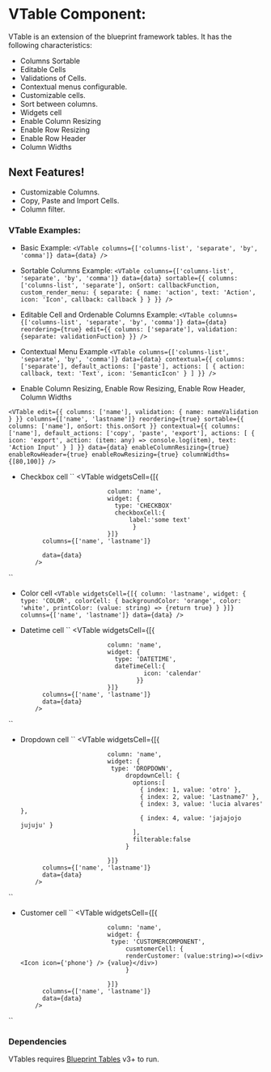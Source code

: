 # VTable Component:
VTable is an extension of the blueprint framework tables.
It has the following characteristics:
- Columns Sortable
- Editable Cells
- Validations of Cells.
- Contextual menus configurable.
- Customizable cells.
- Sort between columns.
- Widgets cell
- Enable Column Resizing
- Enable Row Resizing
- Enable Row Header
- Column Widths

## Next Features!
  - Customizable Columns.
  - Copy, Paste and Import Cells.
  - Column filter.

### VTable Examples:
- Basic Example:
``
<VTable columns={['columns-list', 'separate', 'by', 'comma']} data={data} />
``
- Sortable Columns Example:
``
<VTable
      columns={['columns-list', 'separate', 'by', 'comma']}
      data={data}
      sortable={{
        columns: ['columns-list', 'separate'],
        onSort: callbackFunction,
        custom_render_menu: {
          separate: {
            name: 'action',
            text: 'Action',
            icon: 'Icon',
            callback: callback
          }
        }
      }}
    />
``

- Editable Cell and Ordenable Columns Example:
``
<VTable
      columns={['columns-list', 'separate', 'by', 'comma']}
      data={data}
      reordering={true}
      edit={{ columns: ['separate'], validation: {separate: validationFuction} }}
    />
``

- Contextual Menu Example
``
<VTable
      columns={['columns-list', 'separate', 'by', 'comma']}
      data={data}
      contextual={{
        columns: ['separate'],
        default_actions: ['paste'],
        actions: [
          {
            action: callback,
            text: 'Text',
            icon: 'SemanticIcon'
          }
        ]
      }}
    />
``

- Enable Column Resizing,  Enable Row Resizing, Enable Row Header, Column Widths

``
 <VTable
          edit={{ columns: ['name'], validation: { name: nameValidation } }}
          columns={['name', 'lastname']}
          reordering={true}
          sortable={{ columns: ['name'], onSort: this.onSort }}
          contextual={{
            columns: ['name'],
            default_actions: ['copy', 'paste', 'export'],
            actions: [
              {
                icon: 'export',
                action: (item: any) => console.log(item),
                text: 'Action Input'
              }
            ]
          }}
          data={data}
          enableColumnResizing={true}
          enableRowHeader={true}
          enableRowResizing={true}
          columnWidths={[80,100]}
        />
``
- Checkbox cell
``
 <VTable
            widgetsCell={[{

                              column: 'name',
                              widget: {
                                type: 'CHECKBOX'
                                checkboxCell:{
                                    label:'some text'
                                     }
                              }]}
            columns={['name', 'lastname']}

            data={data}
          />
``

- Color cell
``
 <VTable
            widgetsCell={[{
                              column: 'lastname',
                                widget: {
                                  type: 'COLOR',
                                  colorCell: {
                                    backgroundColor: 'orange',
                                    color: 'white',
                                    printColor: (value: string) => {return true}
                                  }
                                }]}
            columns={['name', 'lastname']}
            data={data}
          />
``

- Datetime cell
``
 <VTable
            widgetsCell={[{

                              column: 'name',
                              widget: {
                                type: 'DATETIME',
                                dateTimeCell:{
                                        icon: 'calendar'
                                      }}
                              }]}
            columns={['name', 'lastname']}
            data={data}
          />
``

- Dropdown cell
``
 <VTable
            widgetsCell={[{

                              column: 'name',
                              widget: {
                               type: 'DROPDOWN',
                                   dropdownCell: {
                                     options:[
                                       { index: 1, value: 'otro' },
                                       { index: 2, value: 'Lastname7' },
                                       { index: 3, value: 'lucia alvares' },
                                       { index: 4, value: 'jajajojo jujuju' }
                                     ],
                                     filterable:false
                                   }

                              }]}
            columns={['name', 'lastname']}
            data={data}
          />
``

- Customer cell
``
 <VTable
            widgetsCell={[{

                              column: 'name',
                              widget: {
                               type: 'CUSTOMERCOMPONENT',
                                   cusmtomerCell: {
                                   renderCustomer: (value:string)=>(<div><Icon icon={'phone'} /> {value}</div>)
                                   }

                              }]}
            columns={['name', 'lastname']}
            data={data}
          />
``

### Dependencies
VTables requires [Blueprint Tables](https://blueprintjs.com/docs/#table) v3+ to run.


